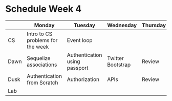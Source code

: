 # Schedule Week 4

|      | Monday | Tuesday | Wednesday | Thursday | Friday |
|------|------|-------|--------|---------|-------|
| CS   | Intro to CS problems for the week | Event loop |  |  |  |
| Dawn | Sequelize associations | Authentication using passport | Twitter Bootstrap | Review | Wireframing & Trello, project intro |
| Dusk | Authentication from Scratch | Authorization | APIs | Review | Project start |
| Lab  |  |  |  |  |  |
